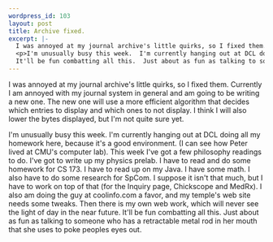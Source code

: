 ```yaml
--- 
wordpress_id: 103
layout: post
title: Archive fixed.
excerpt: |-
  I was annoyed at my journal archive's little quirks, so I fixed them.  Currently I am annoyed with my journal system in general and am going to be writing a new one.  The new one will use a more efficient algorithm that decides which entries to display and which ones to not display.  I think I will also lower the bytes displayed, but I'm not quite sure yet.
  <p>I'm unusually busy this week.  I'm currently hanging out at DCL doing all my homework here, because it's a good environment.  (I can see how Peter lived at CMU's computer lab).  This week I've got a few philosophy readings to do.  I've got to write up my physics prelab.  I have to read and do some homework for CS 173.  I have to read up on my Java.  I have some math.  I also have to do some research for SpCom.  I suppose it isn't that much, but I have to work on top of that (for the Inquiry page, Chickscope and MedRx).  I also am doing the guy at coolinfo.com a favor, and my temple's web site needs some tweaks.  Then there is my own web work, which will never see the light of day in the near future.
  It'll be fun combatting all this.  Just about as fun as talking to someone who has a retractable metal rod in her mouth that she uses to poke peoples eyes out.
---
```

I was annoyed at my journal archive's little quirks, so I fixed them.  Currently I am annoyed with my journal system in general and am going to be writing a new one.  The new one will use a more efficient algorithm that decides which entries to display and which ones to not display.  I think I will also lower the bytes displayed, but I'm not quite sure yet.
<p>I'm unusually busy this week.  I'm currently hanging out at DCL doing all my homework here, because it's a good environment.  (I can see how Peter lived at CMU's computer lab).  This week I've got a few philosophy readings to do.  I've got to write up my physics prelab.  I have to read and do some homework for CS 173.  I have to read up on my Java.  I have some math.  I also have to do some research for SpCom.  I suppose it isn't that much, but I have to work on top of that (for the Inquiry page, Chickscope and MedRx).  I also am doing the guy at coolinfo.com a favor, and my temple's web site needs some tweaks.  Then there is my own web work, which will never see the light of day in the near future.
It'll be fun combatting all this.  Just about as fun as talking to someone who has a retractable metal rod in her mouth that she uses to poke peoples eyes out.
